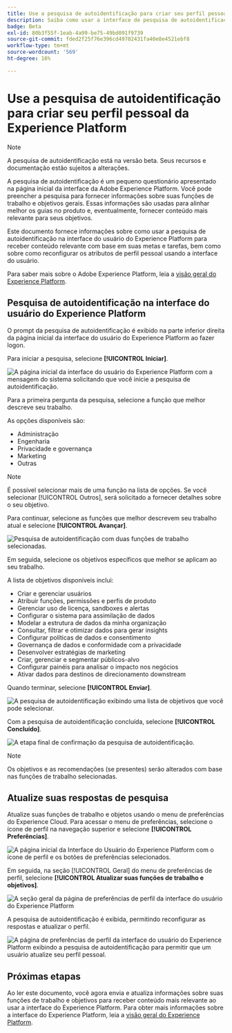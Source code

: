 ```yaml
---
title: Use a pesquisa de autoidentificação para criar seu perfil pessoal da Experience Platform
description: Saiba como usar a interface de pesquisa de autoidentificação para receber conteúdo relevante com base em suas funções de trabalho e objetivos relacionados.
badge: Beta
exl-id: 80b3f55f-1eab-4a99-be75-49bd091f9739
source-git-commit: fded2f25f76e396cd49702431fa40e8e4521ebf8
workflow-type: tm+mt
source-wordcount: '569'
ht-degree: 16%

---
```


# Use a pesquisa de autoidentificação para criar seu perfil pessoal da Experience Platform

>[!NOTE]
>
>A pesquisa de autoidentificação está na versão beta. Seus recursos e documentação estão sujeitos a alterações.

A pesquisa de autoidentificação é um pequeno questionário apresentado na página inicial da interface da Adobe Experience Platform. Você pode preencher a pesquisa para fornecer informações sobre suas funções de trabalho e objetivos gerais. Essas informações são usadas para alinhar melhor os guias no produto e, eventualmente, fornecer conteúdo mais relevante para seus objetivos.

Este documento fornece informações sobre como usar a pesquisa de autoidentificação na interface do usuário do Experience Platform para receber conteúdo relevante com base em suas metas e tarefas, bem como sobre como reconfigurar os atributos de perfil pessoal usando a interface do usuário.

Para saber mais sobre o Adobe Experience Platform, leia a [visão geral do Experience Platform](home.md).

## Pesquisa de autoidentificação na interface do usuário do Experience Platform

O prompt da pesquisa de autoidentificação é exibido na parte inferior direita da página inicial da interface do usuário do Experience Platform ao fazer logon.

Para iniciar a pesquisa, selecione **[!UICONTROL Iniciar]**.

![A página inicial da interface do usuário do Experience Platform com a mensagem do sistema solicitando que você inicie a pesquisa de autoidentificação.](./images/survey/survey-prompt.png)

Para a primeira pergunta da pesquisa, selecione a função que melhor descreve seu trabalho.

As opções disponíveis são:

* Administração
* Engenharia
* Privacidade e governança
* Marketing
* Outras

>[!NOTE]
>
>É possível selecionar mais de uma função na lista de opções. Se você selecionar [!UICONTROL Outros], será solicitado a fornecer detalhes sobre o seu objetivo.

Para continuar, selecione as funções que melhor descrevem seu trabalho atual e selecione **[!UICONTROL Avançar]**.

![Pesquisa de autoidentificação com duas funções de trabalho selecionadas.](./images/survey/select-functions.png)

Em seguida, selecione os objetivos específicos que melhor se aplicam ao seu trabalho.

A lista de objetivos disponíveis inclui:

* Criar e gerenciar usuários
* Atribuir funções, permissões e perfis de produto
* Gerenciar uso de licença, sandboxes e alertas
* Configurar o sistema para assimilação de dados
* Modelar a estrutura de dados da minha organização
* Consultar, filtrar e otimizar dados para gerar insights
* Configurar políticas de dados e consentimento
* Governança de dados e conformidade com a privacidade
* Desenvolver estratégias de marketing
* Criar, gerenciar e segmentar públicos-alvo
* Configurar painéis para analisar o impacto nos negócios
* Ativar dados para destinos de direcionamento downstream

Quando terminar, selecione **[!UICONTROL Enviar]**.

![A pesquisa de autoidentificação exibindo uma lista de objetivos que você pode selecionar.](./images/survey/select-objectives.png)

Com a pesquisa de autoidentificação concluída, selecione **[!UICONTROL Concluído]**.

![A etapa final de confirmação da pesquisa de autoidentificação.](./images/survey/survey-complete.png)

>[!NOTE]
>
>Os objetivos e as recomendações (se presentes) serão alterados com base nas funções de trabalho selecionadas.

## Atualize suas respostas de pesquisa

Atualize suas funções de trabalho e objetos usando o menu de preferências do Experience Cloud. Para acessar o menu de preferências, selecione o ícone de perfil na navegação superior e selecione **[!UICONTROL Preferências]**.

![A página inicial da Interface do Usuário do Experience Platform com o ícone de perfil e os botões de preferências selecionados.](./images/survey/preferences.png)

Em seguida, na seção [!UICONTROL Geral] do menu de preferências de perfil, selecione **[!UICONTROL Atualizar suas funções de trabalho e objetivos]**.

![A seção geral da página de preferências de perfil da interface do usuário do Experience Platform](./images/survey/update.png)

A pesquisa de autoidentificação é exibida, permitindo reconfigurar as respostas e atualizar o perfil.

![A página de preferências de perfil da interface do usuário do Experience Platform exibindo a pesquisa de autoidentificação para permitir que um usuário atualize seu perfil pessoal.](./images/survey/new-survey.png)

## Próximas etapas

Ao ler este documento, você agora envia e atualiza informações sobre suas funções de trabalho e objetivos para receber conteúdo mais relevante ao usar a interface do Experience Platform. Para obter mais informações sobre a interface do Experience Platform, leia a [visão geral do Experience Platform](home.md).
